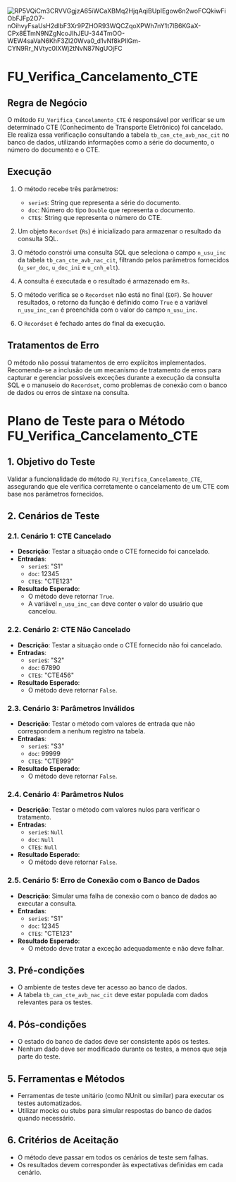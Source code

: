 ![RP5VQiCm3CRVVGgjzA65iWCaXBMq2HjqAqiBUpIEgow6n2woFCQkiwFiObFJFp2O7-nOihvyFsaUsH2dlbF3Xr9PZHOR93WQCZqoXPWh7nY1t7lB6KGaX-CPx8ETmN9NZgNcoJlhJEU-344TmOO-WEW4saVaN6KhF3Zl20Wva0_d1vNf8kPIlGm-CYN9Rr_NVtyc0IXWj2tNvN87NgUOjFC](https://github.com/user-attachments/assets/47fbeb51-1514-4ccd-b752-8dd8918e7925)
# FU_Verifica_Cancelamento_CTE

## Regra de Negócio
O método `FU_Verifica_Cancelamento_CTE` é responsável por verificar se um determinado CTE (Conhecimento de Transporte Eletrônico) foi cancelado. Ele realiza essa verificação consultando a tabela `tb_can_cte_avb_nac_cit` no banco de dados, utilizando informações como a série do documento, o número do documento e o CTE.

## Execução
1. O método recebe três parâmetros:
   - `serie$`: String que representa a série do documento.
   - `doc`: Número do tipo `Double` que representa o documento.
   - `CTE$`: String que representa o número do CTE.
   
2. Um objeto `Recordset` (`Rs`) é inicializado para armazenar o resultado da consulta SQL.

3. O método constrói uma consulta SQL que seleciona o campo `n_usu_inc` da tabela `tb_can_cte_avb_nac_cit`, filtrando pelos parâmetros fornecidos (`u_ser_doc`, `u_doc_ini` e `u_cnh_elt`).

4. A consulta é executada e o resultado é armazenado em `Rs`.

5. O método verifica se o `Recordset` não está no final (`EOF`). Se houver resultados, o retorno da função é definido como `True` e a variável `n_usu_inc_can` é preenchida com o valor do campo `n_usu_inc`.

6. O `Recordset` é fechado antes do final da execução.

## Tratamentos de Erro
O método não possui tratamentos de erro explícitos implementados. Recomenda-se a inclusão de um mecanismo de tratamento de erros para capturar e gerenciar possíveis exceções durante a execução da consulta SQL e o manuseio do `Recordset`, como problemas de conexão com o banco de dados ou erros de sintaxe na consulta.

# Plano de Teste para o Método FU_Verifica_Cancelamento_CTE

## 1. Objetivo do Teste
Validar a funcionalidade do método `FU_Verifica_Cancelamento_CTE`, assegurando que ele verifica corretamente o cancelamento de um CTE com base nos parâmetros fornecidos.

## 2. Cenários de Teste

### 2.1. Cenário 1: CTE Cancelado
- **Descrição**: Testar a situação onde o CTE fornecido foi cancelado.
- **Entradas**:
  - `serie$`: "S1"
  - `doc`: 12345
  - `CTE$`: "CTE123"
- **Resultado Esperado**: 
  - O método deve retornar `True`.
  - A variável `n_usu_inc_can` deve conter o valor do usuário que cancelou.

### 2.2. Cenário 2: CTE Não Cancelado
- **Descrição**: Testar a situação onde o CTE fornecido não foi cancelado.
- **Entradas**:
  - `serie$`: "S2"
  - `doc`: 67890
  - `CTE$`: "CTE456"
- **Resultado Esperado**: 
  - O método deve retornar `False`.

### 2.3. Cenário 3: Parâmetros Inválidos
- **Descrição**: Testar o método com valores de entrada que não correspondem a nenhum registro na tabela.
- **Entradas**:
  - `serie$`: "S3"
  - `doc`: 99999
  - `CTE$`: "CTE999"
- **Resultado Esperado**: 
  - O método deve retornar `False`.

### 2.4. Cenário 4: Parâmetros Nulos
- **Descrição**: Testar o método com valores nulos para verificar o tratamento.
- **Entradas**:
  - `serie$`: `Null`
  - `doc`: `Null`
  - `CTE$`: `Null`
- **Resultado Esperado**: 
  - O método deve retornar `False`.
  
### 2.5. Cenário 5: Erro de Conexão com o Banco de Dados
- **Descrição**: Simular uma falha de conexão com o banco de dados ao executar a consulta.
- **Entradas**:
  - `serie$`: "S1"
  - `doc`: 12345
  - `CTE$`: "CTE123"
- **Resultado Esperado**: 
  - O método deve tratar a exceção adequadamente e não deve falhar.

## 3. Pré-condições
- O ambiente de testes deve ter acesso ao banco de dados.
- A tabela `tb_can_cte_avb_nac_cit` deve estar populada com dados relevantes para os testes.

## 4. Pós-condições
- O estado do banco de dados deve ser consistente após os testes.
- Nenhum dado deve ser modificado durante os testes, a menos que seja parte do teste.

## 5. Ferramentas e Métodos
- Ferramentas de teste unitário (como NUnit ou similar) para executar os testes automatizados.
- Utilizar mocks ou stubs para simular respostas do banco de dados quando necessário.

## 6. Critérios de Aceitação
- O método deve passar em todos os cenários de teste sem falhas.
- Os resultados devem corresponder às expectativas definidas em cada cenário. 

